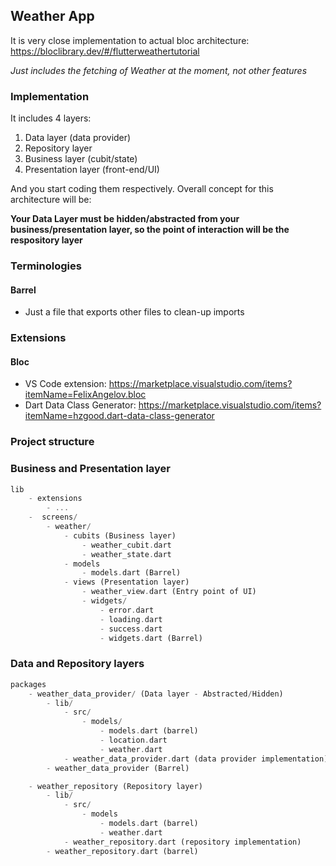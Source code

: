 ## Weather App

It is very close implementation to actual bloc architecture: https://bloclibrary.dev/#/flutterweathertutorial

*Just includes the fetching of Weather at the moment, not other features*

### Implementation
It includes 4 layers:

1. Data layer (data provider)
2. Repository layer
3. Business layer (cubit/state)
3. Presentation layer (front-end/UI)

And you start coding them respectively. Overall concept for this architecture will be:

**Your Data Layer must be hidden/abstracted from your business/presentation layer, so the point of interaction will be the respository layer**

### Terminologies
#### Barrel
- Just a file that exports other files to clean-up imports

### Extensions
#### Bloc
- VS Code extension: https://marketplace.visualstudio.com/items?itemName=FelixAngelov.bloc
- Dart Data Class Generator: https://marketplace.visualstudio.com/items?itemName=hzgood.dart-data-class-generator

### Project structure

### Business and Presentation layer

```dart
lib
    - extensions
        - ...
    -  screens/
        - weather/
            - cubits (Business layer)
                - weather_cubit.dart
                - weather_state.dart
            - models
                - models.dart (Barrel)
            - views (Presentation layer)
                - weather_view.dart (Entry point of UI)
                - widgets/
                    - error.dart
                    - loading.dart
                    - success.dart
                    - widgets.dart (Barrel)
```

### Data and Repository layers

```dart
packages
    - weather_data_provider/ (Data layer - Abstracted/Hidden)
        - lib/
            - src/
                - models/
                    - models.dart (barrel)
                    - location.dart
                    - weather.dart
            - weather_data_provider.dart (data provider implementation)
        - weather_data_provider (Barrel)

    - weather_repository (Repository layer)
        - lib/
            - src/
                - models
                    - models.dart (barrel)
                    - weather.dart
            - weather_repository.dart (repository implementation)
        - weather_repository.dart (barrel)
```